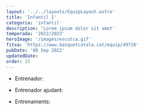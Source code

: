 ```yaml
---
layout: '../../layouts/EquipLayout.astro'
title: 'Infantil 1'
categoria: 'infantil'
description: 'Lorem ipsum dolor sit amet'
temporada: '2022/2023'
heroImage: '/images/escutca.gif'
fitxa: 'https://www.basquetcatala.cat/equip/49726'
pubDate: '08 Sep 2022'
updatedDate:
order: 15
---
```


- Entrenador:

- Entrenador ajudant:

- Entrenaments:
